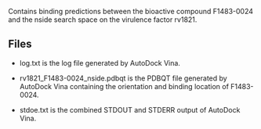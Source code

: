 Contains binding predictions between the bioactive compound F1483-0024 and the nside search space on the virulence factor rv1821.

## Files

- log.txt is the log file generated by AutoDock Vina.

- rv1821_F1483-0024_nside.pdbqt is the PDBQT file generated by AutoDock Vina containing the orientation and binding location of F1483-0024.

- stdoe.txt is the combined STDOUT and STDERR output of AutoDock Vina.

